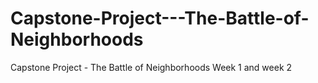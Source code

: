 # Capstone-Project---The-Battle-of-Neighborhoods
Capstone Project - The Battle of Neighborhoods Week 1 and week 2
